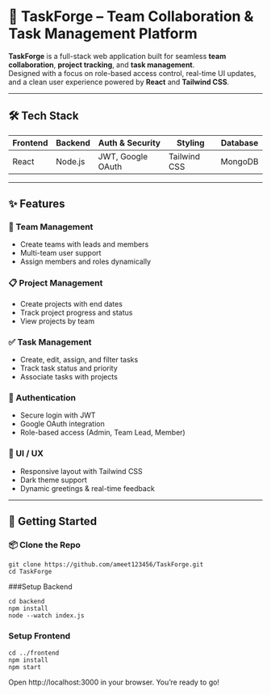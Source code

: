 # 🚀 TaskForge – Team Collaboration & Task Management Platform

**TaskForge** is a full-stack web application built for seamless **team collaboration**, **project tracking**, and **task management**.  
Designed with a focus on role-based access control, real-time UI updates, and a clean user experience powered by **React** and **Tailwind CSS**.

---

## 🛠️ Tech Stack

| Frontend | Backend  | Auth & Security   | Styling       | Database |
|----------|----------|------------------|---------------|----------|
| React    | Node.js  | JWT, Google OAuth | Tailwind CSS  | MongoDB  |

---

## ✨ Features

### 👥 Team Management
- Create teams with leads and members
- Multi-team user support
- Assign members and roles dynamically

### 📋 Project Management
- Create projects with end dates
- Track project progress and status
- View projects by team

### ✅ Task Management
- Create, edit, assign, and filter tasks
- Track task status and priority
- Associate tasks with projects

### 🔐 Authentication
- Secure login with JWT
- Google OAuth integration
- Role-based access (Admin, Team Lead, Member)

### 🎨 UI / UX
- Responsive layout with Tailwind CSS
- Dark theme support
- Dynamic greetings & real-time feedback

---

## 🧪 Getting Started

### 📦 Clone the Repo

```
git clone https://github.com/ameet123456/TaskForge.git
cd TaskForge
```

###Setup Backend 
```
cd backend
npm install
node --watch index.js
```
### Setup Frontend
```
cd ../frontend
npm install
npm start

```
Open http://localhost:3000 in your browser. You’re ready to go!

